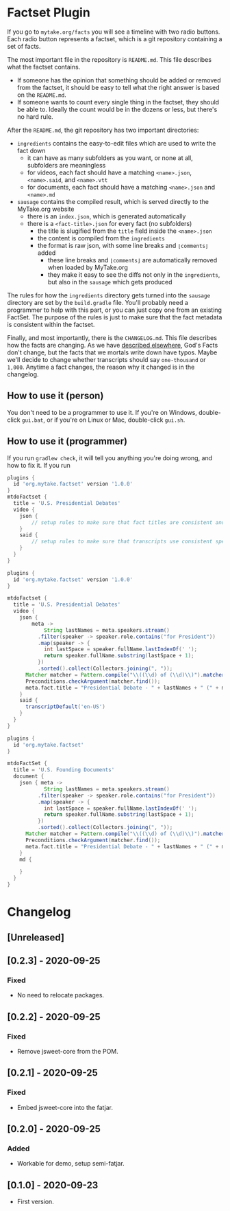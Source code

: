 # Factset Plugin

If you go to `mytake.org/facts` you will see a timeline with two radio buttons. Each radio button represents a factset, which is a git repository containing a set of facts.

The most important file in the repository is `README.md`. This file describes what the factset contains.

- If someone has the opinion that something should be added or removed from the factset, it should be easy to tell what the right answer is based on the `README.md`.
- If someone wants to count every single thing in the factset, they should be able to. Ideally the count would be in the dozens or less, but there's no hard rule.

After the `README.md`, the git repository has two important directories:

- `ingredients` contains the easy-to-edit files which are used to write the fact down
  - it can have as many subfolders as you want, or none at all, subfolders are meaningless
  - for videos, each fact should have a matching `<name>.json`, `<name>.said`, and `<name>.vtt`
  - for documents, each fact should have a matching `<name>.json` and `<name>.md`
- `sausage` contains the compiled result, which is served directly to the MyTake.org website
  - there is an `index.json`, which is generated automatically
  - there is a `<fact-title>.json` for every fact (no subfolders)
    - the title is slugified from the `title` field inside the `<name>.json`
    - the content is compiled from the `ingredients`
    - the format is raw json, with some line breaks and `⌊comments⌋` added
      - these line breaks and `⌊comments⌋` are automatically removed when loaded by MyTake.org
      - they make it easy to see the diffs not only in the `ingredients`, but also in the `sausage` which gets produced

The rules for how the `ingredients` directory gets turned into the `sausage` directory are set by the `build.gradle` file. You'll probably need a programmer to help with this part, or you can just copy one from an existing FactSet. The purpose of the rules is just to make sure that the fact metadata is consistent within the factset.

Finally, and most importantly, there is the `CHANGELOG.md`. This file describes how the facts are changing. As we have [described elsewhere](TODO), God's Facts don't change, but the facts that we mortals write down have typos. Maybe we'll decide to change whether transcripts should say `one-thousand` or `1,000`. Anytime a fact changes, the reason why it changed is in the changelog.

## How to use it (person)

You don't need to be a programmer to use it. If you're on Windows, double-click `gui.bat`, or if you're on Linux or Mac, double-click `gui.sh`.

## How to use it (programmer)

If you run `gradlew check`, it will tell you anything you're doing wrong, and how to fix it.  If you run

```gradle
plugins {
  id 'org.mytake.factset' version '1.0.0'
}
mtdoFactset {
  title = 'U.S. Presidential Debates'
  video {
    json {
        // setup rules to make sure that fact titles are consistent and typo free
    }
    said {
        // setup rules to make sure that transcripts use consistent spelling
    }
  }
}
```




```gradle
plugins {
  id 'org.mytake.factset' version '1.0.0'
}

mtdoFactset {
  title = 'U.S. Presidential Debates'
  video {
    json {
        meta ->
            String lastNames = meta.speakers.stream()
          .filter(speaker -> speaker.role.contains("for President"))
          .map(speaker -> {
            int lastSpace = speaker.fullName.lastIndexOf(' ');
            return speaker.fullName.substring(lastSpace + 1);
          })
          .sorted().collect(Collectors.joining(", "));
      Matcher matcher = Pattern.compile("\\((\\d) of (\\d)\\)").matcher(meta.fact.title);
      Preconditions.checkArgument(matcher.find());
      meta.fact.title = "Presidential Debate - " + lastNames + " (" + matcher.group(1) + " of " + matcher.group(2) + ")";
    }
    said {
      transcriptDefault('en-US')
    }
  }
}
```

```gradle
plugins {
  id 'org.mytake.factset'
}

mtdoFactSet {
  title = 'U.S. Founding Documents'
  document {
    json { meta ->
            String lastNames = meta.speakers.stream()
          .filter(speaker -> speaker.role.contains("for President"))
          .map(speaker -> {
            int lastSpace = speaker.fullName.lastIndexOf(' ');
            return speaker.fullName.substring(lastSpace + 1);
          })
          .sorted().collect(Collectors.joining(", "));
      Matcher matcher = Pattern.compile("\\((\\d) of (\\d)\\)").matcher(meta.fact.title);
      Preconditions.checkArgument(matcher.find());
      meta.fact.title = "Presidential Debate - " + lastNames + " (" + matcher.group(1) + " of " + matcher.group(2) + ")";
    }
    md {

    }
  }
}
```

# Changelog

## [Unreleased]

## [0.2.3] - 2020-09-25
### Fixed
* No need to relocate packages.

## [0.2.2] - 2020-09-25
### Fixed
* Remove jsweet-core from the POM.

## [0.2.1] - 2020-09-25
### Fixed
* Embed jsweet-core into the fatjar.

## [0.2.0] - 2020-09-25
### Added
* Workable for demo, setup semi-fatjar.

## [0.1.0] - 2020-09-23
* First version.

